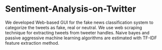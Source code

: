 # Sentiment-Analysis-on-Twitter
We developed Web-based GUI for the fake news classification system to categorize the tweets as fake, real or neutral.
We use web scraping technique for extracting tweets from tweeter handles. 
Naive bayes and passive aggressive machine learning algorithms are estimated with TF-IDF feature extraction method.
